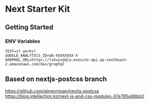 # Next Starter Kit

## Getting Started

### ENV Variables
```
TEST=it works!
GOOGLE_ANALYTICS_ID=UA-XXXXXXXX-X
GRAPHQL_URL=https://lskuixdqla.execute-api.ap-southeast-2.amazonaws.com/dev/graphql
```

## Based on nextjs-postcss branch
https://github.com/almeynman/nextjs-postcss
https://blog.intellection.kz/next-js-and-css-modules-37e785a98bb0
